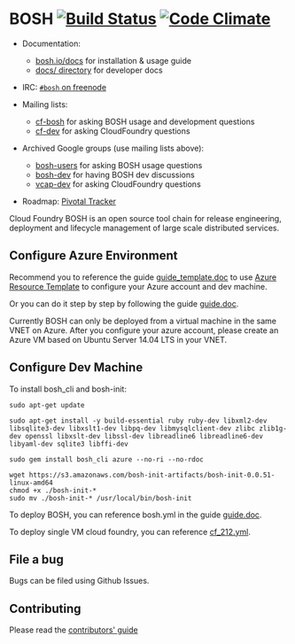 # BOSH [![Build Status](https://travis-ci.org/cloudfoundry/bosh.png?branch=master)](https://travis-ci.org/cloudfoundry/bosh) [![Code Climate](https://codeclimate.com/github/cloudfoundry/bosh.png)](https://codeclimate.com/github/cloudfoundry/bosh)

* Documentation:
	- [bosh.io/docs](https://bosh.io/docs) for installation & usage guide
	- [docs/ directory](docs/) for developer docs

* IRC: [`#bosh` on freenode](http://webchat.freenode.net/?channels=bosh)

* Mailing lists:
    - [cf-bosh](https://lists.cloudfoundry.org/pipermail/cf-bosh) for asking BOSH usage and development questions
    - [cf-dev](https://lists.cloudfoundry.org/pipermail/cf-dev) for asking CloudFoundry questions

* Archived Google groups (use mailing lists above):
	- [bosh-users](https://groups.google.com/a/cloudfoundry.org/group/bosh-users/topics) for asking BOSH usage questions
	- [bosh-dev](https://groups.google.com/a/cloudfoundry.org/group/bosh-dev/topics) for having BOSH dev discussions
	- [vcap-dev](https://groups.google.com/a/cloudfoundry.org/group/vcap-dev/topics) for asking CloudFoundry questions

* Roadmap: [Pivotal Tracker](https://www.pivotaltracker.com/n/projects/956238)

Cloud Foundry BOSH is an open source tool chain for release engineering, deployment and lifecycle management of large scale distributed services.

## Configure Azure Environment

Recommend you to reference the guide [guide_template.doc](http://cloudfoundry.blob.core.windows.net/misc/beta-guide-template.doc) to use [Azure Resource Template](https://github.com/Azure/azure-quickstart-templates/tree/master/microbosh-setup) to configure your Azure account and dev machine.

Or you can do it step by step by following the guide [guide.doc](http://cloudfoundry.blob.core.windows.net/misc/beta-guide.doc).

Currently BOSH can only be deployed from a virtual machine in the same VNET on Azure.
After you configure your azure account, please create an Azure VM based on Ubuntu Server 14.04 LTS in your VNET.

## Configure Dev Machine

To install bosh_cli and bosh-init:

```
sudo apt-get update

sudo apt-get install -y build-essential ruby ruby-dev libxml2-dev libsqlite3-dev libxslt1-dev libpq-dev libmysqlclient-dev zlibc zlib1g-dev openssl libxslt-dev libssl-dev libreadline6 libreadline6-dev libyaml-dev sqlite3 libffi-dev

sudo gem install bosh_cli azure --no-ri --no-rdoc

wget https://s3.amazonaws.com/bosh-init-artifacts/bosh-init-0.0.51-linux-amd64
chmod +x ./bosh-init-*
sudo mv ./bosh-init-* /usr/local/bin/bosh-init
```

To deploy BOSH, you can reference bosh.yml in the guide [guide.doc](http://cloudfoundry.blob.core.windows.net/misc/beta-guide.doc).

To deploy single VM cloud foundry, you can reference [cf_212.yml](http://cloudfoundry.blob.core.windows.net/misc/cf_212.yml).

## File a bug

Bugs can be filed using Github Issues.

## Contributing

Please read the [contributors' guide](CONTRIBUTING.md)